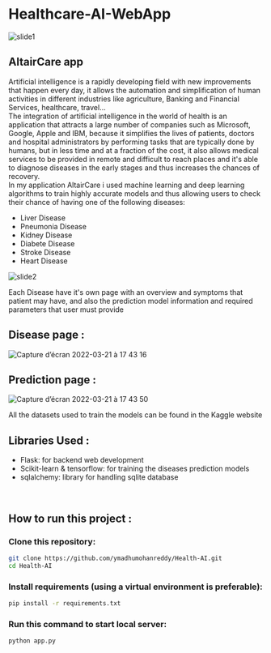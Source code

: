 # Healthcare-AI-WebApp

![slide1](https://user-images.githubusercontent.com/83681204/132836093-c80aca67-b58d-420b-8155-23d1e54d46ac.jpg)

## AltairCare app 

Artificial intelligence is a rapidly developing field with new improvements that happen every day, it allows the automation and simplification of human activities in different industries like agriculture, Banking and Financial Services, healthcare, travel...
<br>
The integration of artificial intelligence in the world of health is an application that attracts a large number of companies such as Microsoft, Google, Apple and IBM, because it simplifies the lives of patients, doctors and hospital administrators by performing tasks that are typically done by humans, but in less time and at a fraction of the cost, it also allows medical services to be provided in remote and difficult to reach places and it's able to diagnose diseases in the early stages and thus increases the chances of recovery. 
<br>
In my application AltairCare i used machine learning and deep learning algorithms to train highly accurate models and thus allowing users to check their chance of having one of the following diseases:
<ul>
  <li>Liver Disease</li>
  <li>Pneumonia Disease</li>
  <li>Kidney Disease</li>
  <li>Diabete Disease</li>
  <li>Stroke Disease</li>
  <li>Heart Disease</li>
</ul>



![slide2](https://user-images.githubusercontent.com/83681204/132843407-0d59dca9-d0cc-4a3d-a75b-6d995aca761e.jpg)


Each Disease have it's own page with an overview and symptoms that patient may have, and also the prediction model information and required parameters that user must provide

<h2> Disease page : </h2>

![Capture d’écran 2022-03-21 à 17 43 16](https://user-images.githubusercontent.com/83681204/159312257-c9382514-bf8a-4dd2-afc6-777e2e0f812d.png)

<h2> Prediction page : </h2>

![Capture d’écran 2022-03-21 à 17 43 50](https://user-images.githubusercontent.com/83681204/159312337-8a8f8932-473b-4c66-a7f2-c63f1b045c5b.png)

All the datasets used to train the models can be found in the Kaggle website

<h2> Libraries Used : </h2>
<ul>
  <li>Flask: for backend web development </li>
  <li>Scikit-learn & tensorflow: for training the diseases prediction models </li>
  <li>sqlalchemy: library for handling sqlite database </li>
</ul>
<br/>
<h2> How to run this project : </h2>
<h3>Clone this repository: </h3>

```sh
git clone https://github.com/ymadhumohanreddy/Health-AI.git
cd Health-AI
```

<h3>Install requirements (using a virtual environment is preferable): </h3>

```sh
pip install -r requirements.txt
```

<h3>Run this command to start local server: </h3>

```sh
python app.py
```








